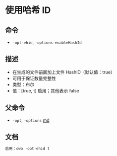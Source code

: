 # 使用哈希 ID

## 命令
- `-opt-ehid`, `-options-enableHashId`

## 描述
- 在生成的文件前面加上文件 HashID（默认值：true）
- 可用于保证数量完整性
- 类型：布尔
- 值：[true, t] 启用；其他表示 false

## 父命令
- `-opt`, `-options` [md](options.md)

## 文档
```txt
启用：owo -opt-ehid t
```